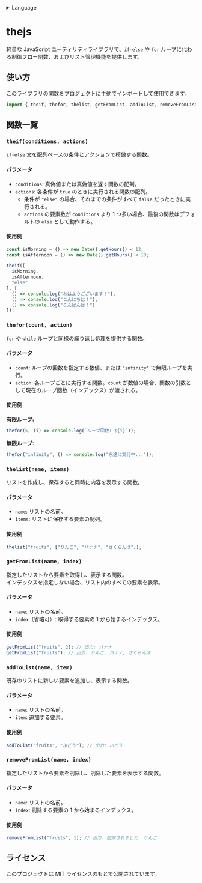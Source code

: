 <details><summary>Language</summary>

🇬🇧[English in README](README.md) <br>
🇨🇳[中文版README](README-CHI.md)

</details>

# thejs

軽量な JavaScript ユーティリティライブラリで、`if-else` や `for` ループに代わる制御フロー関数、およびリスト管理機能を提供します。

## 使い方

このライブラリの関数をプロジェクトに手動でインポートして使用できます。

```js
import { theif, thefor, thelist, getFromList, addToList, removeFromList } from "./thejs.js";
```

## 関数一覧

### `theif(conditions, actions)`

`if-else` 文を配列ベースの条件とアクションで模倣する関数。

#### パラメータ
- `conditions`: 真偽値または真偽値を返す関数の配列。
- `actions`: 各条件が `true` のときに実行される関数の配列。
  - 条件が `"else"` の場合、それまでの条件がすべて `false` だったときに実行される。
  - `actions` の要素数が `conditions` より 1 つ多い場合、最後の関数はデフォルトの `else` として動作する。

#### 使用例

```js
const isMorning = () => new Date().getHours() < 12;
const isAfternoon = () => new Date().getHours() < 18;

theif([
  isMorning,
  isAfternoon,
  "else"
], [
  () => console.log("おはようございます！"),
  () => console.log("こんにちは！"),
  () => console.log("こんばんは！")
]);
```

### `thefor(count, action)`

`for` や `while` ループと同様の繰り返し処理を提供する関数。

#### パラメータ
- `count`: ループの回数を指定する数値、または `"infinity"` で無限ループを実行。
- `action`: 各ループごとに実行する関数。`count` が数値の場合、関数の引数として現在のループ回数（インデックス）が渡される。

#### 使用例

**有限ループ:**
```js
thefor(5, (i) => console.log(`ループ回数: ${i}`));
```

**無限ループ:**
```js
thefor("infinity", () => console.log("永遠に実行中..."));
```

### `thelist(name, items)`

リストを作成し、保存すると同時に内容を表示する関数。

#### パラメータ
- `name`: リストの名前。
- `items`: リストに保存する要素の配列。

#### 使用例
```js
thelist("fruits", ["りんご", "バナナ", "さくらんぼ"]);
```

### `getFromList(name, index)`

指定したリストから要素を取得し、表示する関数。  
インデックスを指定しない場合、リスト内のすべての要素を表示。

#### パラメータ
- `name`: リストの名前。
- `index`（省略可）: 取得する要素の 1 から始まるインデックス。

#### 使用例
```js
getFromList("fruits", 2); // 出力: バナナ
getFromList("fruits"); // 出力: りんご, バナナ, さくらんぼ
```

### `addToList(name, item)`

既存のリストに新しい要素を追加し、表示する関数。

#### パラメータ
- `name`: リストの名前。
- `item`: 追加する要素。

#### 使用例
```js
addToList("fruits", "ぶどう"); // 出力: ぶどう
```

### `removeFromList(name, index)`

指定したリストから要素を削除し、削除した要素を表示する関数。

#### パラメータ
- `name`: リストの名前。
- `index`: 削除する要素の 1 から始まるインデックス。

#### 使用例
```js
removeFromList("fruits", 1); // 出力: 削除されました: りんご
```

## ライセンス

このプロジェクトは MIT ライセンスのもとで公開されています。
